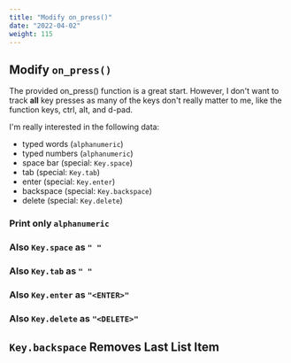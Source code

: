 ```yaml
---
title: "Modify on_press()"
date: "2022-04-02"
weight: 115
---
```


## Modify `on_press()`

The provided on_press() function is a great start. However, I don't want to track **all** key presses as many of the keys don't really matter to me, like the function keys, ctrl, alt, and d-pad.

I'm really interested in the following data:

- typed words (`alphanumeric`)
- typed numbers (`alphanumeric`)
- space bar (special: `Key.space`)
- tab (special: `Key.tab`)
- enter (special: `Key.enter`)
- backspace (special: `Key.backspace`)
- delete (special: `Key.delete`)

### Print only `alphanumeric`

### Also `Key.space` as `" "`

### Also `Key.tab` as `" "`

### Also `Key.enter` as `"<ENTER>"`

### Also `Key.delete` as `"<DELETE>"`

## `Key.backspace` Removes Last List Item